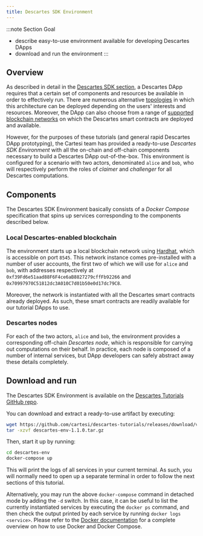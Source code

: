 ```yaml
---
title: Descartes SDK Environment
---
```


:::note Section Goal
- describe easy-to-use environment available for developing Descartes DApps
- download and run the environment
:::

## Overview

As described in detail in the [Descartes SDK section](/docs/descartes/overview/), a Descartes DApp requires that a certain set of components and resources be available in order to effectively run. There are numerous alternative [topologies](/docs/descartes/topologies/) in which this architecture can be deployed depending on the users' interests and resources. Moreover, the DApp can also choose from a range of [supported blockchain networks](/docs/descartes/supported-networks/) on which the Descartes smart contracts are deployed and available.

However, for the purposes of these tutorials (and general rapid Descartes DApp prototyping), the Cartesi team has provided a ready-to-use *Descartes SDK Environment* with all the on-chain and off-chain components necessary to build a Descartes DApp out-of-the-box. This environment is configured for a scenario with two actors, denominated `alice` and `bob`, who will respectively perform the roles of *claimer* and *challenger* for all Descartes computations.

## Components

The Descartes SDK Environment basically consists of a *Docker Compose* specification that spins up services corresponding to the components described below.

### Local Descartes-enabled blockchain

The environment starts up a local blockchain network using [Hardhat](https://hardhat.org/), which is accessible on port `8545`. This network instance comes pre-installed with a number of user accounts, the first two of which we will use for `alice` and `bob`, with addresses respectively at `0xf39Fd6e51aad88F6F4ce6aB8827279cffFb92266` and `0x70997970C51812dc3A010C7d01b50e0d17dc79C8`.

Moreover, the network is instantiated with all the Descartes smart contracts already deployed. As such, these smart contracts are readily available for our tutorial DApps to use.

### Descartes nodes

For each of the two actors, `alice` and `bob`, the environment provides a corresponding off-chain *Descartes node*, which is responsible for carrying out computations on their behalf. In practice, each node is composed of a number of internal services, but DApp developers can safely abstract away these details completely.


## Download and run

The Descartes SDK Environment is available on the [Descartes Tutorials GitHub repo](https://github.com/cartesi/descartes-tutorials/).

You can download and extract a ready-to-use artifact by executing:

```bash
wget https://github.com/cartesi/descartes-tutorials/releases/download/v1.1.0/descartes-env-1.1.0.tar.gz
tar -xzvf descartes-env-1.1.0.tar.gz
```

Then, start it up by running:

```bash
cd descartes-env
docker-compose up
```

This will print the logs of all services in your current terminal. As such, you will normally need to open up a separate terminal in order to follow the next sections of this tutorial.

Alternatively, you may run the above `docker-compose` command in detached mode by adding the `-d` switch. In this case, it can be useful to list the currently instantiated services by executing the `docker ps` command, and then check the output printed by each service by running `docker logs <service>`. Please refer to the [Docker documentation](https://docs.docker.com/) for a complete overview on how to use Docker and Docker Compose.
